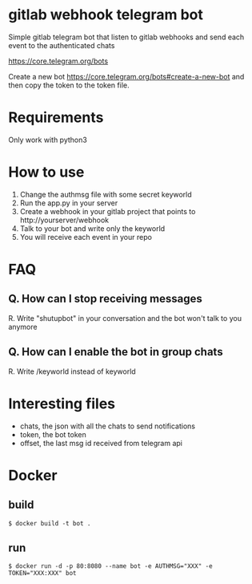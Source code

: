 # gitlab webhook telegram bot

Simple gitlab telegram bot that listen to gitlab webhooks and send each event
to the authenticated chats

https://core.telegram.org/bots

Create a new bot https://core.telegram.org/bots#create-a-new-bot
and then copy the token to the token file.

# Requirements 
Only work with python3

# How to use

1. Change the authmsg file with some secret keyworld
1. Run the app.py in your server
1. Create a webhook in your gitlab project that points to
   http://yourserver/webhook
1. Talk to your bot and write only the keyworld
1. You will receive each event in your repo

# FAQ

## Q. How can I stop receiving messages
R. Write "shutupbot" in your conversation and the bot won't talk to you anymore

## Q. How can I enable the bot in group chats
R. Write /keyworld instead of keyworld

# Interesting files

 * chats, the json with all the chats to send notifications
 * token, the bot token
 * offset, the last msg id received from telegram api

# Docker
## build
```shell
$ docker build -t bot .
```
## run
```shell
$ docker run -d -p 80:8080 --name bot -e AUTHMSG="XXX" -e TOKEN="XXX:XXX" bot
```